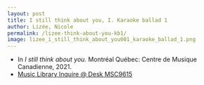 ```yaml
---
layout: post
title: I still think about you, I. Karaoke ballad 1
author: Lizée, Nicole
permalink: /lizee-think-about-you-kb1/
image: lizee_i_still_think_about_you001_karaoke_ballad_1.png
---
```


- In *I still think about you.* Montréal Québec: Centre de Musique Canadienne, 2021.
- <a href="https://tufts.primo.exlibrisgroup.com/permalink/01TUN_INST/1kc9gia/alma991018677203903851" target="_blank">Music Library Inquire @ Desk MSC9615</a>
